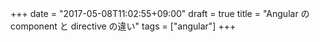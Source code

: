 +++
date = "2017-05-08T11:02:55+09:00"
draft = true
title = "Angular の component と directive の違い"
tags = ["angular"]
+++

<!--more-->

[](http://stackoverflow.com/questions/34613065/what-is-the-difference-between-component-and-directive)
